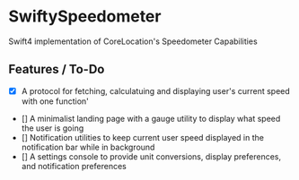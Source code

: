 # SwiftySpeedometer
Swift4 implementation of CoreLocation's Speedometer Capabilities 

## Features / To-Do 
- [x] A protocol for fetching, calculatuing and displaying user's current speed with one function'
- [] A minimalist landing page with a gauge utility to display what speed the user is going 
- [] Notification utilities to keep current user speed displayed in the notification bar while in background
- [] A settings console to provide unit conversions, display preferences, and notification preferences



